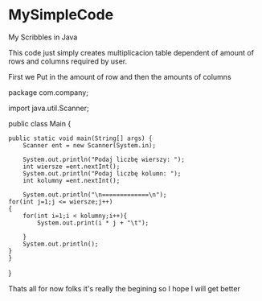 # MySimpleCode
My Scribbles in Java


This code just simply creates multiplicacion table dependent of amount of rows and columns required by user.



First we Put in the amount of row and then the amounts of columns 



package com.company;

import java.util.Scanner;

public class Main {

    public static void main(String[] args) {
        Scanner ent = new Scanner(System.in);

        System.out.println("Podaj liczbę wierszy: ");
        int wiersze =ent.nextInt();
        System.out.println("Podaj liczbę kolumn: ");
        int kolumny =ent.nextInt();

        System.out.println("\n=============\n");
	for(int j=1;j <= wiersze;j++)
    {
        for(int i=1;i < kolumny;i++){
            System.out.print(i * j + "\t");

        }
        System.out.println();
    }
    }
}


Thats all for now folks it's really the begining so I hope I will get better
